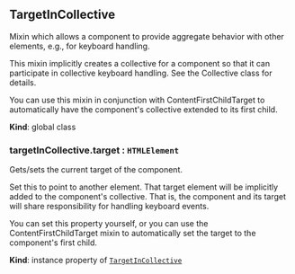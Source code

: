 <a name="TargetInCollective"></a>
## TargetInCollective
Mixin which allows a component to provide aggregate behavior with other
elements, e.g., for keyboard handling.

This mixin implicitly creates a collective for a component so that it can
participate in collective keyboard handling. See the Collective class for
details.

You can use this mixin in conjunction with ContentFirstChildTarget to
automatically have the component's collective extended to its first child.

**Kind**: global class  
<a name="TargetInCollective+target"></a>
### targetInCollective.target : <code>HTMLElement</code>
Gets/sets the current target of the component.

Set this to point to another element. That target element will be
implicitly added to the component's collective. That is, the component
and its target will share responsibility for handling keyboard events.

You can set this property yourself, or you can use the
ContentFirstChildTarget mixin to automatically set the target to the
component's first child.

**Kind**: instance property of <code>[TargetInCollective](#TargetInCollective)</code>  
